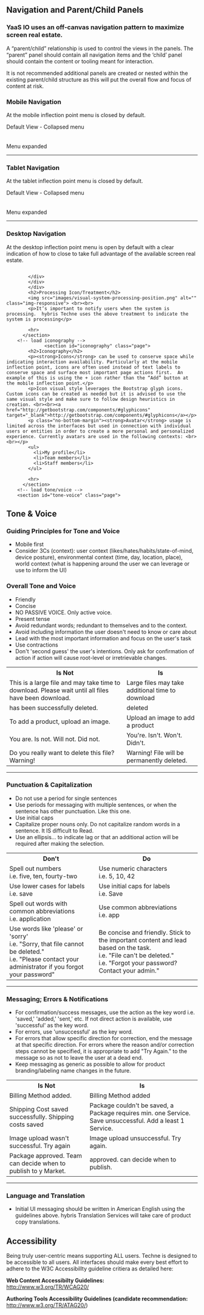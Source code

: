 <section id="navigation" class="page">
            <h2>Navigation and Parent/Child Panels</h2>
            <h3>YaaS IO uses an off-canvas navigation pattern to maximize screen real estate.</h3>
            <p>A “parent/child” relationship is used to control the views in the panels. The “parent” panel should contain all navigation items and the ‘child’ panel should contain the content or tooling meant for interaction.</p>
            <p>It is not recommended additional panels are created or nested within the existing parent/child structure as this will put the overall flow and focus of content at risk.</p>
            <h3>Mobile Navigation</h3>
            <p>At the mobile inflection point menu is closed by default.</p>
            <div class="row">
              <div class="col-md-4 col-sm-6 text-center">
                <img src="images/navigation-mobile-closed.png" alt="" class="img-responsive"> <br> Default View - Collapsed menu
              </div>
              <span class="visible-xs"><br><br></span>
              <div class="col-md-4 col-md-offset-2 col-sm-6 text-center">
                <img src="images/navigation-mobile-open.png" alt="" class="img-responsive"> <br> Menu expanded
              </div>
            </div>
            <hr>
            <h3>Tablet Navigation</h3>
            <p>At the tablet inflection point menu is closed by default. </p>
            <div class="row">
              <div class="col-md-6 text-center">
                <img src="images/navigation-tablet-closed.png" alt="" class="img-responsive"> <br> Default View - Collapsed menu
              </div>
              <span class="visible-xs"><br><br></span>
              <div class="col-md-6  text-center">
                <img src="images/navigation-tablet-open.png" alt="" class="img-responsive"> <br> Menu expanded
              </div>
            </div>
            <hr>
            <h3>Desktop Navigation</h3>
            <p>At the desktop inflection point menu is open by default with a clear indication of how to close to take full advantage of the available screen real estate. </p>
            <img src="images/navigation-desktop.png" alt="" class="img-responsive">
<!--        <img src="images/navigation-header.png" alt="" class="img-responsive">
              <br>
            At the mobile inflection point menu is closed by default. <br><br>

             <h3>Navigation with Toolbar</h3>

            <p>Aenean ornare vitae lacus maximus imperdiet. Integer orci eros, finibus vel dapibus vitae, rhoncus ut nibh. Nulla ultrices ornare ullamcorper.  Proin sit amet elit erat. Aenean venenatis neque facilisis eros blandit</p>

            <img src="images/navigation-toolbar.png" alt="" class="img-responsive"><br>
            <p>Persistent toolbar with back link and primary button</p>

            <img src="images/navigation-secondary.png" alt="" class="img-responsive"><br>
            <p>Secondary button replaces the ‘Back’ link whenever an edit is being made. In both cases the user will be taken back to the previous instance of the page.</p>

            <h3>Project Switcher</h3>
            <img src="images/navigation-project-switcher.png" alt="" class="img-responsive"><br>
            <p>Secondary button replaces the ‘Back’ link whenever an edit is being made. In both cases the user will be taken back to the previous instance of the page.</p>

            <hr> -->
          </section>
        <!-- load visual system -->
                  <section id="visual-system" class="page">
            <h2>Visual System</h2>
            <h3>Main Colors</h3>
            <p>The primary application colors are neutralized to allow the sparse use of the primary blue and content to take center stage.</p>
            <div class="row text-center">
              <div class="col-md-5ths col-xs-4">
                <div class="circle screen-bg"></div>
                <p class="no-bottom-margin">Screen background</p>
                <h4>#EDF1F5</h4>
              </div>
              <div class="col-md-5ths col-xs-4">
                <div class="circle content-bg"></div>
                <p class="no-bottom-margin">Content background</p>
                <h4>#FFFFFF</h4>
              </div>
              <div class="col-md-5ths col-xs-4">
                <div class="circle content-bg-2"></div>
                <p class="no-bottom-margin">Screen background</p>
                <h4>#29374f</h4>
              </div>
              <div class="col-md-5ths col-xs-4">
                <div class="circle typography"></div>
                <p class="no-bottom-margin">Typography</p>
                <h4>#000000</h4>
              </div>
              <div class="col-md-5ths col-xs-4">
                <div class="circle blue"></div>
                <p class="no-bottom-margin">Text Link</p>
                <h4>#0054Ae</h4>
              </div>
            </div>
            <div class="usage">
              <h4>Usage Guidelines</h4>
              <p><b>Screen Background:</b> use app-wide as the background color</p>
              <p><b>Content Background:</b> use app-wide as background for any content block. Provides contrast between screen background and content background.</p>
              <p><b>Menu Background:</b> use app-wide as navigation elements background</p>
              <p><b>Typography:</b> use app-wide for body copy. Provides for high-contrast on white background.</p>
              <p><b>Text Link:</b> use app-wide for links in any context.</p>
            </div>
            <hr>
            <h3>Alerts, Errors & Notifications</h3>
            <p>All alerts within the application are color coded to emphasize the level of urgency.  In some cases alerts will allow for dismissal and in other cases alerts must be acted upon in order to complete a task.  The color coded system should allow at-a-glance understanding of allowable actions.</p>
            <p>These colors are desaturated to work better with the primary application colors.</p>
            <div class="row text-center">
              <div class="col-md-5ths col-xs-4">
                <div class="circle help-info"></div>
                <p class="no-bottom-margin">Help information</p>
                <h4>#d3dbe6</h4>
              </div>
              <div class="col-md-5ths col-xs-4">
                <div class="circle attention"></div>
                <p class="no-bottom-margin">Heads Up! Attention</p>
                <h4>#d3dbe6</h4>
              </div>
              <div class="col-md-5ths col-xs-4">
                <div class="circle success"></div>
                <p class="no-bottom-margin">Well Done! Success!</p>
                <h4>#d3dbe6</h4>
              </div>
              <div class="col-md-5ths col-xs-4">
                <div class="circle waring"></div>
                <p class="no-bottom-margin">Warning! Not Looking Good.</p>
                <h4>#f99b06</h4>
              </div>
              <div class="col-md-5ths col-xs-4">
                <div class="circle try-again"></div>
                <p class="no-bottom-margin">Oh Snap! Try Again.</p>
                <h4>#ff3b30</h4>
              </div>
            </div>
            <div class="alert alert-danger alert-dismissable">
              <button type="button" class="close" data-dismiss="alert" aria-hidden="true">×</button>
              <strong>Error! </strong>Correct issue / Warning notification message goes here...
            </div>
            <div class="alert alert-warning alert-dismissable">
              <button type="button" class="close" data-dismiss="alert" aria-hidden="true">×</button>
              <strong>Warning!</strong> Proceed with caution / Notification message goes here...  (disappears in 3 seconds)
            </div>
            <div class="alert alert-success alert-dismissable">
              <button type="button" class="close" data-dismiss="alert" aria-hidden="true">×</button>
              <strong>Success!</strong> Text in Positive notification message goes here... (disappears in 3 seconds)
            </div>
            <div class="usage">
              <h4>Usage Guidelines</h4>
              <p><b>Helpful Information:</b> use background color app-wide for notification field-level help modals.</p>
              <p><b>Theads Up! Attention:</b> use background color app-wide for notification messaging only.</p>
              <p><b>Well Done! Success!:</b> use background color app-wide for success messaging only.</p>
              <p><b>Warning! Not looking good:</b> use background color app-wide for warning messaging only.</p>
              <p><b>Oh Snap! Try again:</b> use background color app-wide for error messaging only.</p>
              <p>* See <a href="#"><b>"Errors and Notifications"</b></a> for treatment and messaging examples. </p>
            </div>
            <hr>
            <h3>Typography</h3>
            <p>Good typography adds personality to an application, and can help set tone in the absence of visual elements. hybris and YaaS IO uses <strong><a href="https://www.google.com/fonts/specimen/Dosis" target="_blank">Dosis</a></strong> to create a friendly and inviting environment.</p>
            <div class="row text-center type-face">
              <div class="col-md-5ths col-xs-4">
                <div class="circle help-info">
                  <span class="circle-type dosis-light">Aa</span>
                </div>
                <p>Light</p>
              </div>
              <div class="col-md-5ths col-xs-4">
                <div class="circle help-info">
                  <span class="circle-type dosis-book">Aa</span>
                </div>
                <p>Book</p>
              </div>
              <div class="col-md-5ths col-xs-4">
                <div class="circle help-info">
                  <span class="circle-type dosis-medium">Aa</span>
                </div>
                <p>Medium</p>
              </div>
              <div class="col-md-5ths col-xs-4">
                <div class="circle help-info">
                  <span class="circle-type dosis-semibold">Aa</span>
                </div>
                <p>SemiBold</p>
              </div>
            </div>
            <div class="row">
              <div class="col-md-4 usage">
                <h4 class="dosis-semibold">Dosis Light</h4>
                <p class="dosis-light size-26">abcdefghijklmnopqrstuvwxyz</p>
                <p class="dosis-light size-26">abcdefghijklmnopqrstuvwxyz</p>
                <p class="dosis-light size-26">1234567890!@£$%^&*()_+</p>
              </div>
              <div class="col-md-offset-2 col-md-4 usage">
                <h4 class="dosis-semibold">Dosis Book</h4>
                <p class="dosis-book size-26">abcdefghijklmnopqrstuvwxyz</p>
                <p class="dosis-book size-26">abcdefghijklmnopqrstuvwxyz</p>
                <p class="dosis-book size-26">1234567890!@£$%^&*()_+</p>
              </div>
              <div class="col-md-6 usage">
                <h4 class="dosis-semibold">Dosis Medium</h4>
                <p class="dosis-medium size-26">abcdefghijklmnopqrstuvwxyz</p>
                <p class="dosis-medium size-26">abcdefghijklmnopqrstuvwxyz</p>
                <p class="dosis-medium size-26">1234567890!@£$%^&*()_+</p>
              </div>
              <div class="col-md-6 usage">
                <h4 class="dosis-semibold">Dosis SemiBold</h4>
                <p class="dosis-semibold size-26">abcdefghijklmnopqrstuvwxyz</p>
                <p class="dosis-semibold size-26">abcdefghijklmnopqrstuvwxyz</p>
                <p class="dosis-semibold size-26">1234567890!@£$%^&*()_+</p>
              </div>
            </div>
            <hr>
            <h3>Page Header Styles</h3>
            <div class="row text-center">
              <div class="col-md-5ths col-xs-4">
                <div class="circle help-info">
                  <span class="circle-type dosis-light">H1</span>
                </div>
                <p class="dosis-light">Dosis Light <br> 24px</p>
              </div>
              <div class="col-md-5ths col-xs-4">
                <div class="circle help-info">
                  <span class="circle-type dosis-semibold">H2</span>
                </div>
                <p class="dosis-semibold">Dosis SemiBold <br> 22px</p>
              </div>
              <div class="col-md-5ths col-xs-4">
                <div class="circle help-info">
                  <span class="circle-type dosis-semibold">H3</span>
                </div>
                <p class="dosis-semibold">Dosis SemiBold <br> 19px </p>
              </div>
              <div class="col-md-5ths col-xs-4">
                <div class="circle help-info">
                  <span class="circle-type dosis-medium">H4</span>
                </div>
                <p class="dosis-medium">Dosis Medium <br> 19px</p>
              </div>
              <div class="col-md-5ths col-xs-4">
                <div class="circle help-info">
                  <span class="circle-type dosis-semibold">H5</span>
                </div>
                <p class="dosis-semibold">Dosis SemiBold <br> 16px</p>
              </div>
            </div>
            <div class="row">
            <div class="col-md-6 col-md-offset-3">
            <div id="header-example-carousel" class="carousel slide header-example-carousel" data-ride="carousel" >
              <!-- Indicators -->
              <ol class="carousel-indicators">
                <li data-target="#header-example-carousel" data-slide-to="0" class="active">H1</li>
                <li data-target="#header-example-carousel" data-slide-to="1">H2</li>
                <li data-target="#header-example-carousel" data-slide-to="2">H3</li>
                <li data-target="#header-example-carousel" data-slide-to="3">H4</li>
                <li data-target="#header-example-carousel" data-slide-to="4">H5</li>
              </ol>
              <!-- Wrapper for slides -->
              <div class="carousel-inner">
                <div class="item active">
                  <img src="images/h1-example.png" alt="..." >
                  <div class="carousel-caption">
                   h1
                  </div>
                </div>
                <div class="item">
                  <img src="images/h2-example.png" alt="..." >
                  <div class="carousel-caption">
                    h2
                  </div>
                </div>
                <div class="item">
                  <img src="images/h1-example.png" alt="...">
                  <div class="carousel-caption">
                   h3
                  </div>
                </div>
                <div class="item">
                  <img src="images/h1-example.png" alt="...">
                  <div class="carousel-caption">
                    h4
                  </div>
                </div>
                <div class="item">
                  <img src="images/h1-example.png" alt="...">
                  <div class="carousel-caption">
                    h5
                  </div>
                </div>
              </div>
              <!-- Controls -->
 <!--              <a class="left carousel-control" href="#header-example-carousel" role="button" data-slide="prev">
                <span class="glyphicon glyphicon-chevron-left"></span>
              </a>
              <a class="right carousel-control" href="#header-example-carousel" role="button" data-slide="next">
                <span class="glyphicon glyphicon-chevron-right"></span>
              </a> -->
            </div>
            </div>
            </div>
            <h2>Processing Icon/Treatment</h2>
            <img src="images/visual-system-processing-position.png" alt="" class="img-responsive"> <br><br>
            <p>It’s important to notify users when the system is processing.  hybris Techne uses the above treatment to indicate the system is processing</p>
<!--             <div class="alert alert-processing alert-dismissable">
                <img class="loading-indicator" src="http://baas.test.cf.hybris.com/public/img/processing.gif"> Processing ...
            </div> -->
            <hr>
          </section>
        <!-- load iconography -->
                  <section id="iconography" class="page">
            <h2>Iconography</h2>
            <p><strong>Icons</strong> can be used to conserve space while indicating interaction availability. Particularly at the mobile inflection point, icons are often used instead of text labels to conserve space and surface most important page actions first.  An example of this is using the + icon rather than the “Add” button at the mobile inflection point.</p>
            <p>Icon visual style leverages the Bootstrap glyph icons.  Custom icons can be created as needed but it is advised to use the same visual style and make sure to follow design heuristics in creation. <br><br><a href="http://getbootstrap.com/components/#glyphicons" target="_blank">http://getbootstrap.com/components/#glyphicons</a></p>
            <p class="no-bottom-margin"><strong>Avatar</strong> usage is limited across the interfaces but used in connection with individual users or entities in order to create a more personal and personalized experience. Currently avatars are used in the following contexts: <br> <br></p>
            <ul>
              <li>My profile</li>
              <li>Team members</li>
              <li>Staff members</li>
            </ul>
<!--             <h3>Icon Sets</h3>
            <p>The primary application colors are neutralized to allow the sparse use of the primary blue and content to take center stage.</p>
            <div class="row text-center icon-row">
              <div class="col-md-2 col-sm-3 col-xs-4"><div class="circle"><span class="icon icon-close"></span></div>Close</div>
              <div class="col-md-2 col-sm-3 col-xs-4"><div class="circle"><span class="icon icon-remove"></span></div>Remove</div>
              <div class="col-md-2 col-sm-3 col-xs-4"><div class="circle"><span class="icon icon-more"></span></div>More</div>
              <div class="col-md-2 col-sm-3 col-xs-4"><div class="circle"><span class="icon icon-alert"></span></div>Alert</div>
              <div class="col-md-2 col-sm-3 col-xs-4"><div class="circle"><span class="icon icon-localization"></span></div>Localization</div>
              <div class="col-md-2 col-sm-3 col-xs-4"><div class="circle"><span class="icon icon-info-help"></span></div>Info/Help</div>
              <div class="col-md-2 col-sm-3 col-xs-4"><div class="circle"><span class="icon icon-drag-drop"></span></div>Drag & Drop</div>
              <div class="col-md-2 col-sm-3 col-xs-4"><div class="circle"><span class="icon icon-located"></span></div>Locked</div>
              <div class="col-md-2 col-sm-3 col-xs-4"><div class="circle"><span class="icon icon-add"></span></div>Add</div>
              <div class="col-md-2 col-sm-3 col-xs-4"><div class="circle"><span class="icon icon-checked"></span></div>Checked</div>
              <div class="col-md-2 col-sm-3 col-xs-4"><div class="circle"><span class="icon icon-unchecked"></span></div>Unchecked</div>
              <div class="col-md-2 col-sm-3 col-xs-4"><div class="circle"><span class="icon icon-completed"></span></div>Completed</div>
              <div class="col-md-2 col-sm-3 col-xs-4"><div class="circle"><span class="icon icon-search"></span></div>Search</div>
              <div class="col-md-2 col-sm-3 col-xs-4"><div class="circle"><span class="icon icon-inactive-search"></span></div>Inactive Search </div>
              <div class="col-md-2 col-sm-3 col-xs-4"><div class="circle"><span class="icon icon-chevron"></span></div>Chevron</div>
              <div class="col-md-2 col-sm-3 col-xs-4"><div class="circle"><span class="icon icon-back"></span></div>Back</div>
              <div class="col-md-2 col-sm-3 col-xs-4"><div class="circle"><span class="icon icon-expand"></span></div>Expand</div>
            </div> -->
            <hr>
          </section>
        <!-- load tone/voice -->
        <section id="tone-voice" class="page">
  <h2>Tone & Voice</h2>
  <h3>Guiding Principles for Tone and Voice</h3>
  <ul>
    <li>Mobile first</li>
    <li>Consider 3Cs (context): user context (likes/hates/habits/state-of-mind, device posture), environmental context (time, day, location, place), world context (what is happening around the user we can leverage or use to inform the UI) </li>
  </ul>
  <h3>Overall Tone and Voice</h3>
  <ul>
    <li>Friendly</li>
    <li>Concise</li>
    <li>NO PASSIVE VOICE.  Only active voice.</li>
    <li>Present tense</li>
    <li>Avoid redundant words; redundant to themselves and to the context.</li>
    <li>Avoid including information the user doesn't need to know or care about</li>
    <li>Lead with the most important information and focus on the user's task</li>
    <li>Use contractions</li>
    <li>Don't 'second guess' the user's intentions. Only ask for confirmation of action if action will cause root-level or irretrievable changes.</li>
  </ul>
  <!-- Table -->
  <table class="table techne-table">
    <tr>
      <th>Is Not</th>
      <th>Is</th>
    </tr>
    <tr>
      <td>This is a large file and may take time to download. Please wait until all files have been download.</td>
      <td>Large files may take additional time to download</td>
    </tr>
    <tr>
      <td><ProductName> has been successfully deleted.</td>
      <td><Product Name> deleted</td>
    </tr>
    <tr>
      <td>To add a product, upload an image.</td>
      <td>Upload an image to add a product</td>
    </tr>
    <tr>
      <td>You are. Is not. Will not. Did not.</td>
      <td>You're. Isn't. Won't. Didn't.</td>
    </tr>
    <tr>
      <td>Do you really want to delete this file? Warning!</td>
      <td>Warning! File will be permanently deleted.</td>
    </tr>
  </table>
  <hr>
  <h3>Punctuation & Capitalization</h3>
  <ul>
    <li>Do not use a period for single sentences</li>
    <li>Use periods for messaging with multiple sentences, or when the sentence has other punctuation. Like this one.</li>
    <li>Use initial caps</li>
    <li>Capitalize proper nouns only. Do not capitalize random words in a sentence. It IS difficult to Read.</li>
    <li>Use an ellipsis...  to indicate lag or that an additional action will be required after making the selection.</li>
  </ul>
  <table class="table techne-table">
    <tr>
      <th>Don't</th>
      <th>Do</th>
    </tr>
    <tr>
      <td>Spell out numbers <br> i.e. five, ten, fourty-two</td>
      <td>Use numeric characters <br> i.e. 5, 10, 42</td>
    </tr>
    <tr>
      <td>Use lower cases for labels <br> i.e. save</td>
      <td>Use initial caps for labels <br> i.e. Save </td>
    </tr>
    <tr>
      <td>Spell out words with common abbreviations <br> i.e. application</td>
      <td>Use common abbreviations <br> i.e. app</td>
    </tr>
    <tr>
      <td>Use words like 'please' or 'sorry' <br> i.e. "Sorry, that file cannot be deleted." <br> i.e. "Please contact your administrator if you forgot your password"</td>
      <td>Be concise and friendly. Stick to the important content and lead based on the task. <br> i.e. "File can't be deleted." <br> i.e. "Forgot your password? Contact your admin."</td>
    </tr>
  </table>
  <hr>
  <h3>Messaging; Errors & Notifications</h3>
  <ul>
    <li>For confirmation/success messages, use the action as the key word i.e. 'saved,' 'added,' 'sent,' etc.  If not direct action is available, use 'successful' as the key word. </li>
    <li>For errors, use 'unsuccessful' as the key word. </li>
    <li>For errors that allow specific direction for correction, end the message at that specific direction.  For errors where the reason and/or correction steps cannot be specified, it is appropriate to add "Try Again." to the message so as not to leave the user at a dead end. </li>
    <li>Keep messaging as generic as possible to allow for product branding/labeling name changes in the future. </li>
  </ul>
  <table class="table techne-table">
    <tr>
      <th>Is Not</th>
      <th>Is</th>
    </tr>
    <tr>
      <td>Billing Method <Billing Method Method Name> added.  </td>
      <td>Billing Method added</td>
    </tr>
    <tr>
      <td>Shipping Cost <Shipping Cost> saved successfully. Shipping costs saved</td>
      <td>Package <Package Name> couldn't be saved, a Package requires min. one Service.  Save unsuccessful. Add a least 1 Service.</td>
    </tr>
    <tr>
      <td>Image upload wasn't successful. Try again</td>
      <td>Image upload unsuccessful. Try again.</td>
    </tr>
    <tr>
      <td>Package <Package Name> approved. Team <Team Name> can decide when to publish to y Market.</td>
      <td><Package Name> approved. <Team Name> can decide when to publish.</td>
    </tr>
  </table>
  <hr>
  <h3>Language and Translation</h3>
  <ul>
    <li>Initial UI messaging should be written in American English using the guidelines above.  hybris Translation Services will take care of product copy translations.</li>
  </ul>
</section>
        <!-- load tone/voice -->
                  <section id="accessibility">
            <h2>Accessibility</h2>
            <p>Being truly user-centric means supporting ALL users.  Techne is designed to be accessible to all users.   All interfaces should make every best effort to adhere to the W3C Accessibillty guideline critiera  as detailed here:</p>
            <p><strong>Web Content Accessibilty Guidelines:</strong> <br> <a href="http://www.w3.org/TR/WCAG20/" target="_blank">http://www.w3.org/TR/WCAG20/</a></p>
            <p><strong>Authoring Tools Accessibility Guidelines (candidate recommendation: </strong> <br> <a href="http://www.w3.org/TR/ATAG20/" target="_blank">http://www.w3.org/TR/ATAG20/</a>)</p>
          </section>

